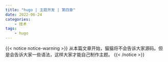 ```yaml
---
title: "hugo | 主题开发 | 第四章"
date: 2022-06-24
categories:
    - 技术
tags:
    - hugo
---
```


{{< notice notice-warning >}}
从本篇文章开始，猫猫将不会告诉大家源码。但是会告诉大家一些语法，这样大家才能自己制作主题。
{{< /notice >}}